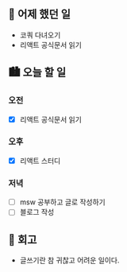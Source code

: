 ## 🌃 어제 했던 일

- 코쿼 다녀오기
- 리액트 공식문서 읽기

## 🏙️ 오늘 할 일

### 오전

- [x] 리액트 공식문서 읽기

### 오후

- [x] 리액트 스터디

### 저녁

- [ ] msw 공부하고 글로 작성하기
- [ ] 블로그 작성 

## 🌆 회고
- 글쓰기란 참 귀찮고 어려운 일이다.